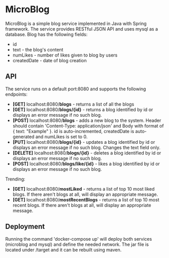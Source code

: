 # MicroBlog
MicroBlog is a simple blog service implemented in Java with Spring framework. 
The service provides RESTful JSON API and uses mysql as a database.
Blog has the following fields:
* id
* text - the blog's content
* numLikes - number of likes given to blog by users
* createdDate - date of blog creation

## API
The service runs on a default port:8080 and supports the following endpoints:
* **[GET]** localhost:8080/**blogs** - returns a list of all the blogs
* **[GET]** localhost:8080/**blogs/{id}** - returns a blog identified by id or displays an error message if no such blog.
* **[POST]** localhost:8080/**blogs** - adds a new blog to the system. Header should contain 'Content-Type: application/json' and Body
with format of { text: "Example" }. id is auto-incremented, createdDate is auto-generated and numLikes is set to 0.
* **[PUT]** localhost:8080/**blogs/{id}** - updates a blog identified by id or displays an error message if no such blog. Changes the text field only.
* **[DELETE]** localhost:8080/**blogs/{id}** - deletes a blog identified by id or displays an error message if no such blog.
* **[POST]** localhost:8080/**blogs/like/{id}** - likes a blog identified by id or displays an error message if no such blog.

Trending:
* **[GET]** localhost:8080/**mostLiked** - returns a list of top 10 most liked blogs. If there aren't blogs at all, will display an appropriate message.
* **[GET]** localhost:8080/**mostRecentBlogs** - returns a list of top 10 most recent blogs. If there aren't blogs at all, will display an appropriate message.

## Deployment
Running the command 'docker-compose up' will deploy both services (microblog and mysql) and define the needed network.
The jar file is located under /target and it can be rebuilt using maven.
